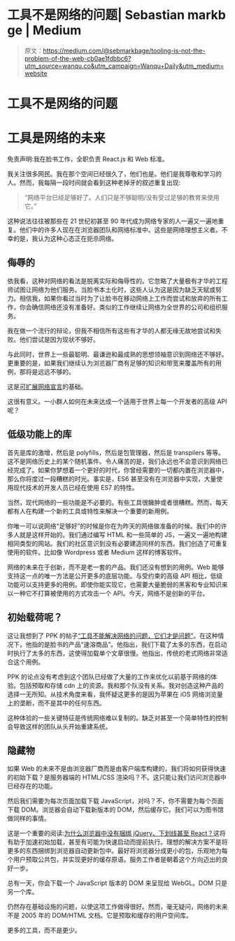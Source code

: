 # 工具不是网络的问题| Sebastian markb ge | Medium

> 原文：<https://medium.com/@sebmarkbage/tooling-is-not-the-problem-of-the-web-cb0ae1fdbbc6?utm_source=wanqu.co&utm_campaign=Wanqu+Daily&utm_medium=website>

# 工具不是网络的问题

# 工具是网络的未来

免责声明:我在脸书工作，全职负责 React.js 和 Web 标准。

我关注很多网民。我在那个空间已经很久了，他们也是。他们是我尊敬和学习的人。然而，我每隔一段时间就会看到这种老掉牙的叙述重复出现:

> “网络平台已经足够好了。人们只是不够聪明/没有受过足够的教育来使用它。”

这种说法往往被那些在 21 世纪初甚至 90 年代成为网络专家的人一遍又一遍地重复。他们中的许多人现在在浏览器团队和网络标准中。这些是网络理想主义者。不幸的是，我认为这种心态正在扼杀网络。

## 侮辱的

依我看，这种对网络的看法是脱离实际和侮辱性的。它忽略了大量极有才华的工程师试图让网络为他们服务。当脸书本土化时，这些人认为这是因为缺乏天赋或努力。相信我，如果你看过当时为了让脸书在移动网络上工作而尝试和放弃的所有工作，你会确信网络还没有准备好。类似的工作继续让网络为全世界的公司和组织服务。

我在做一个流行的辩论，但我不相信所有这些有才华的人都无缘无故地尝试和失败。他们尝试是因为现状不够好。

与此同时，世界上一些最聪明、最谦逊和最成熟的思想领袖意识到网络还不够好。更重要的是，如果我们继续认为浏览器厂商有足够的知识和带宽来覆盖所有的用例，那将是远远不够的。

这是[可扩展网络宣言](https://extensiblewebmanifesto.org/)的基础。

这很有意义。一小群人如何在未来达成一个适用于世界上每一个开发者的高级 API 呢？

## 低级功能上的库

首先是库的激增，然后是 polyfills，然后是包管理器，然后是 transpilers 等等。这不是网络历史上的某个随机事件。令人痛苦的是，我们永远也不会意识到网络已经完成了。如果你梦想着一个更好的时代，你曾经需要的一切都内置在浏览器中，那么你将度过一段糟糕的时光。事实是，ES6 甚至没有在浏览器中实现，大量使用现代技术的开发人员已经在使用 ES7 的特性。

当然，现代网络的一些功能是不必要的。有些工具很臃肿或者很糟糕。然而，每天都有人在构建一个新的工具或特性来解决一个重要的新用例。

你唯一可以说网络“足够好”的时候是你在为昨天的网络做准备的时候。我们中的许多人就是这样开始的。我们通过编写 HTML 和一些简单的 JS，一遍又一遍地构建相同类型的网站。我们的社区意识到没有必要建造同样的东西。我们创造了可重复使用的软件。比如像 Wordpress 或者 Medium 这样的博客软件。

网络的未来在于创新，而不是老一套的产品。我们还没有想到的用例。Web 能够支持这一点的唯一方法是公开更多的底层功能。与受约束的高级 API 相比，低级功能可以支持更多的用例。即使你能实现它，也需要大量脆弱的黑客和专业知识来以一种它不打算被使用的方式攻击一个 API。今天，网络不是创新的平台。

## 初始载荷呢？

这让我想到了 PPK 的帖子[“工具不能解决网络的问题，它们才是问题”](http://www.quirksmode.org/blog/archives/2015/05/tools_dont_solv.html)。在这种情况下，他指的是脸书的产品“速溶商品”。他指出，我们下载了太多的东西，在启动时执行了太多的东西，这使得加载单个文章很慢。他指出，传统的老式网络非常适合这个用例。

PPK 的论点没有考虑到这个团队已经做了大量的工作来优化以前基于网络的体验。包括预取和存储 cdn 上的资源。我和那个队没有关系。我对创造这种产品的选择一无所知。从技术角度来看，我怀疑这更多的是因为苹果在 iOS 网络浏览量上的垄断，而不是其中的任何东西。

这种体验的一些关键特征是传统网络难以复制的。缺乏对甚至一个简单特性的控制会导致这样的团队从头开始重建系统。

## 隐藏物

如果 Web 的未来不是由浏览器厂商而是由客户端库构建的，我们将如何获得快速的初始下载？是服务器端的 HTML/CSS 渲染吗？不。这只能让我们访问浏览器中已经存在的功能。

然后我们需要为每次页面加载下载 JavaScript，对吗？不，你不需要为每个页面下载 DOM。浏览器会自动下载新版本的 DOM，然后缓存它。我们可以为图书馆做同样的事情。

这是一个重要的阅读:[为什么浏览器中没有捆绑 jQuery、下划线甚至 React？](http://www.reddit.com/r/webdev/comments/1ej68o/why_dont_chrome_updates_bundle_popular_googlecdn/)这将有助于加速初始加载，甚至有可能为快速启动而提前执行。理想的解决方案不是将更多的东西捆绑到浏览器自动更新包中。最好将浏览器分成更小的包，乐观地为每个用户预取公共包，并实现更好的缓存原语。服务工作者是朝着这个方向迈出的良好一步。

总有一天，你会下载一个 JavaScript 版本的 DOM 来呈现给 WebGL。DOM 只是另一个库。

仍然存在基础设施的问题，以使这项工作做得很好。然而，毫无疑问，网络的未来不是 2005 年的 DOM/HTML 文档。它是预取和缓存的用户空间库。

更多的工具，而不是更少。